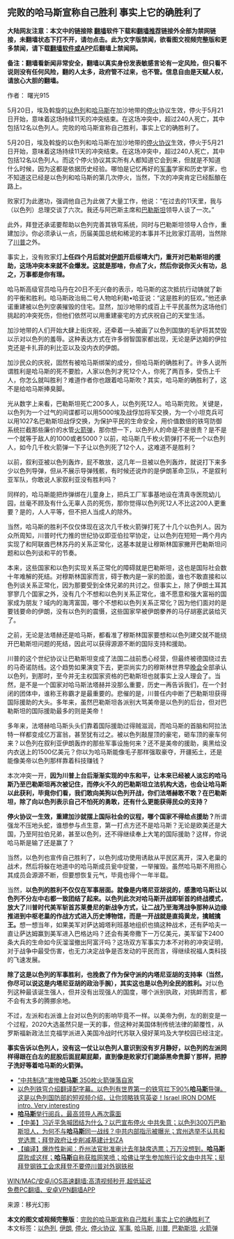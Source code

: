  <h2>完败的哈马斯宣称自己胜利 事实上它的确胜利了</h2> <p class="notice"><b>大陆网友注意：本文中的链接除 <a href="https://github.com/bannedbook/fanqiang" >翻墙</a>软件下载和<a href="https://github.com/killgcd/justmysocks/blob/master/README.md">翻墙推荐</a>链接外全部为禁网链接，未翻墙状态下打不开，请勿点击。此为文字版禁闻，欲看图文视频完整版和更多禁闻，请下载<a href="https://github.com/bannedbook/fanqiang">翻墙软件或APP</a>后翻墙上禁闻网。</p><p>备注：翻墙看新闻非常安全，翻墙以真实身份发表敏感言论有一定风险，但只看不说则没有任何风险，翻的人太多，政府管不过来，也不管。信息自由是天赋人权，请放心大胆的翻墙。</b></p>  <div class="entry"> <p>作者： 曙光915</p> <p id="summary">5月20日，埃及斡旋的<a href="https://www.bannedbook.org/bnews/tag/%e4%bb%a5%e8%89%b2%e5%88%97/" class="st_tag internal_tag" rel="tag" title="标签 以色列 下的日志">以色列</a>和<a href="https://www.bannedbook.org/bnews/tag/%e5%93%88%e9%a9%ac%e6%96%af/" class="st_tag internal_tag" rel="tag" title="标签 哈马斯 下的日志">哈马斯</a>在加沙地带的<a href="https://www.bannedbook.org/bnews/tag/%E5%81%9C%E7%81%AB/" class="st_tag internal_tag" rel="tag" title="标签 停火 下的日志">停火</a>协议生效，停火于5月21日开始，意味着这场持续11天的冲突结束。在这场冲突中，超过240人死亡，其中包括12名以色列人。完败的哈马斯宣称自己胜利，事实上它的确胜利了。</p> <p>5月20日，埃及斡旋的以色列和哈马斯在加沙地带的<a href="https://www.bannedbook.org/bnews/tag/%E5%81%9C%E7%81%AB%E5%8D%8F%E8%AE%AE/" class="st_tag internal_tag" rel="tag" title="标签 停火协议 下的日志">停火协议</a>生效，停火于5月21日开始，意味着这场持续11天的冲突结束。在这场冲突中，超过240人死亡，其中包括12名以色列人。而这个停火协议其实所有人都知道它会到来，但就是不知道什么时候，因为这都是依据历史经验。哪怕是记忆再好的<a href="https://www.bannedbook.org/bnews/tag/%E5%86%9B%E4%BA%8B/" class="st_tag internal_tag" rel="tag" title="标签 军事 下的日志">军事</a>学家和历史学家，也不知道这已经是以色列和哈马斯的第几次停火，当然，下次的冲突肯定已经酝酿在路上。</p> <p>败家灯为此邀功，强调他自己为此做了大量工作，他说：“在过去的11天里，我与（以色列）总理交谈了六次。我还与阿巴斯主席和<a href="https://www.bannedbook.org/bnews/tag/%e5%b7%b4%e5%8b%92%e6%96%af%e5%9d%a6/" class="st_tag internal_tag" rel="tag" title="标签 巴勒斯坦 下的日志">巴勒斯坦</a>领导人谈了一次。”</p> <p>此外，拜登还承诺要帮助以色列完善其铁穹系统，同时与巴勒斯坦领导人合作，重建加沙。你必须承认一点，历届美国总统和稀泥的本事并不比败家灯高明，当然除了<a href="https://www.bannedbook.org/bnews/tag/%e5%b7%9d%e6%99%ae/" class="st_tag internal_tag" rel="tag" title="标签 川普 下的日志">川普</a>之外。</p> <p>事实上，没有败家灯<strong>上任四个月后就对<a href="https://www.bannedbook.org/bnews/tag/%e4%bc%8a%e6%9c%97/" class="st_tag internal_tag" rel="tag" title="标签 伊朗 下的日志">伊朗</a>开启绥靖大门，重开对巴勒斯坦的援助，这场冲突本来就不会爆发。</strong><strong>这就是那啥，你点了火，然后你说你灭火有功，总之，万事都是你有理。</strong></p>  <p>哈马斯高级官员哈马丹在20日不无兴奋的表示，哈马斯的这次抵抗行动铸就了新的平衡和胜利。哈马斯政治局二号人物哈利勒•哈亚说：“这是胜利的狂欢。”他还承诺重建被以色列空袭摧毁的住宅。显然，加沙地带的成百上千平民虽然为这场他们挑起的冲突死伤，但他们依然可以用重建豪宅的方式庆祝自己的天堂生活。</p> <p>加沙地带的人们开始大肆上街庆祝，还牵着一头被画了以色列国旗的毛驴将其焚毁以示对以色列的羞辱。这种表达方式在许多弱智国家都出现，无论是萨达姆的伊拉克还是卡扎菲的利比亚以及没内衣的伊朗。</p> <p>加沙民众的庆祝，固然有被哈马斯绑架的成分，但哈马斯的确胜利了。许多人说所谓胜利是哈马斯的死不要脸，人家以色列才死12个人，你死了两百多，受伤上千人，你怎么就叫胜利？难道作者你也跟着哈马斯吹？其实，哈马斯的确胜利了，这不是给哈马斯捧臭脚。</p> <p>光从数字上来看，巴勒斯坦死亡200多人，以色列死12人。哈马斯完败。关键是，以色列为一个过气的间谍都可以用5000埃及战俘加将军交换，为一个小坦克兵可以用1027名巴勒斯坦战俘交换，为保护平民的生命安全，用价值数倍的铁穹防御系统拦截那些廉价的水管<a href="https://www.bannedbook.org/bnews/tag/%e7%81%ab%e7%ae%ad%e5%bc%b9/" class="st_tag internal_tag" rel="tag" title="标签 火箭弹 下的日志">火箭弹</a>，那你想一下，以色列人的命是不是很贵？是不是一个就等于敌人的1000或者5000？以前，哈马斯几千枚火箭弹打不死一个以色列人，如今几千枚火箭弹一下子让以色列死了12个人，这难道不是胜利？</p> <p>以前，叙利亚被以色列轰炸，屁不敢放，这几年一旦被以色列轰炸，就说打下来多少以色列导弹，但从不展示导弹残骸，有时候还说炸的是伊朗革命卫队，不是叙利亚军队，你敢说人家叙利亚没有胜利吗？</p> <p>同样的，哈马斯能把炸弹绑在儿童身上，把兵工厂军事基地设在清真寺医院幼儿园，丝毫不顾及有什么无辜人员的死伤，那你觉得以色列死12人不比这200人更重要？是的，人人平等，但不把人当成人的除外。</p>  <p>当然，哈马斯的胜利不仅仅体现在这次几千枚火箭弹打死了十几个以色列人。因为众所周知，川普时代力推的世纪协议即亚伯拉罕协定，让以色列在短短一两个月内实现了和阿联酋巴林苏丹的关系正常化，这基本就是让穆斯林国家撇开巴勒斯坦问题和以色列谈和平的节奏。</p> <p>本来，这些国家和以色列实现关系正常化的障碍就是巴勒斯坦，这也是国际社会数十年难解的死结。对穆斯林国家而言，碍于教内是一家的脸面，谁也不敢直接和以色列谈关系正常化，因为那要受到全体兄弟的共讨之。但事实上，除了伊朗土耳其寥寥几个国家之外，没有几个不想和以色列关系正常化，谁不愿意和强大富裕的国家成为朋友？域内的海湾富国，哪个不想和以色列关系正常化？因为他们面对的是要钱要命的伊朗，没有以色列的震慑，这些国家早被伊朗豢养的马仔胡塞武装给灭了。</p> <p>之前，无论是法塔赫还是哈马斯，都看准了穆斯林国家要想和以色列建交就不能绕开巴勒斯坦问题的死结，因此可以获得源源不断的国际支持和援助。</p> <p>川普的这个世纪协议让巴勒斯坦变成了法国二战前悉心经营，但最终被德国绕过去的马奇诺防线。这个趋势如果演变下去，更崇尚实力的穆斯林世界早<span class='wp_keywordlink_affiliate'><a href="https://zh-cn.shenyunperformingarts.org/" title="晚会" target="_blank">晚会</a></span>全部承认以色列，到那时，至今并无主权国家资格的巴勒斯坦也就事实上没人理会了。当然，是不是一个国家对哈马斯法塔赫并没那么重要，历史一再告诉我们，在一个封闭的团体中，谁称王称霸才是最重要的。悲催的是，川普任内中断了巴勒斯坦获得国际援助的大头。多年来，虽然巴勒斯坦各派别大骂美帝是以色列的后台，但对巴勒斯坦的国际援助最多的则是美帝！</p> <p>多年来，法塔赫哈马斯头头们靠着国际援助过得贼滋润，而哈马斯的首脑和阿拉法特一样都变成亿万富翁，甚至犹有过之。被以色列敲屋顶的豪宅，砸车顶的豪车何来？以色列在叙利亚伊朗轰炸的那些军事设施何来？还不是美帝的援助，奥黑给没内衣送上的1500亿美元？你以为哈马斯能像毛子那样强取豪夺，开疆拓土，还是能像美帝以色列那样靠着科技赚钱？</p> <p>本次冲突一开，<strong>因为川普上台后渐渐实现的中东和平，让本来已经被人淡忘的哈马斯乃至巴勒斯坦再次被记住，而停火不久的巴勒斯坦立法机构大选，也会让哈马斯以此获利，毕竟你们看，我们敢向美狗以色列开战，你们法塔赫敢不敢？在巴勒斯坦，除了向以色列表示自己不怕死的勇敢，还有什么更能获得民众的支持？</strong></p>  <p><strong>停火协议一生效，重建加沙就摆上国际社会的议程，哪个国家不得给点援助？</strong>所谓强龙不压地头蛇，谁想参与点生意，第一打点方还不是哈马斯？无论是欧美还是大国，乃至阿拉伯兄弟，甚至以色列，还不得继续奉上大笔的国际援助？这样，你说哈马斯是输了还是赢了？</p> <p>当然，以色列也宣传自己胜利了，以色列成功使用诱敌从平民区离开，深入老巢的战术，然后将躲在地道中的哈马斯成员瓮中捉鳖，一举摧毁。虽然哈马斯不用担心其成员会源源不断，但要想恢复元气，毕竟也得个一年半载。</p> <p>当然，<strong>以色列的胜利不仅仅在军事层面。就像是内塔尼亚胡说的，感激哈马斯让以色列不分左中右都一致团结了起来。以色列此次对哈马斯开战即斩首的终战模式，放大了川普时代美军斩首苏莱曼尼的新战争方式，让二战乃至海湾战争那种从边缘推进到中枢老巢的作战方式进入历史博物馆，而是一开战就是直捣黄龙，擒贼擒王。</strong>想一想当年，如果美军对萨达姆塔利班基地组织也搞这种战术，还有萨哈夫一直让萨达姆赢到美军进入巴格达吗？还会有美帝撒下一万亿美元，美军留下2400条大兵的生命如今灰溜溜撤出阿富汗吗？这场双方军事实力本不对称的冲突证明，对于战争中最受伤害，也无力决定战争是否发动的平民而言，得继续祝福人类科技的飞速发展。</p> <p><strong>除了这是以色列的军事胜利，也挽救了作为保守派的内塔尼亚胡的支持率（当然，你尽可以说这是内塔尼亚胡的政治手腕），其实这也是以色列全民的胜利。</strong>对以色列这种最该诞生强人，但并没有出现强人的国度，哪个派别执政，对挑衅而言，都不会有太多的腾挪余地。</p> <p>不过，左派和右派谁上台对以色列的影响毕竟不一样。以美帝为例，左的剧变是一个过程，2020大选虽然只是一天的事，但这种对美国体制传统法律的颠覆性，从罗斯福新政法兰克福学派进入美国冷战时代苏联入侵好莱坞及大学校园已经注定。</p> <p><strong>事实告诉以色列人，没有这一仗让以色列人意识到没有岁月静好，以色列的左派同样得跟在白左的屁股后面屁颠屁颠，直到像是败家灯们跪舔黑命贵脚丫那样，把脖子洗好等着哈马斯的火箭弹。</strong></p>  <ul class='op-related-articles' title='相关阅读'> <li><a href='https://www.bannedbook.org/bnews/comments/20210523/1552113.html' target='_blank'>“中共制造”害惨<b>哈马斯</b> 350枚火箭弹落自家</a></li> <li><a href='https://www.bannedbook.org/bnews/bannedvideo/20210523/1552098.html' target='_blank'>以色列铁穹介绍翻译配字幕。以色列有世界第一的铁穹拦下90%<b>哈马斯</b>导弹。这是以色列国防部的短视频介绍，让你领略铁穹英姿！Israel IRON DOME intro. Very interesting</a></li> <li><a href='https://www.bannedbook.org/bnews/worldnews/20210523/1552024.html' target='_blank'><b>哈马斯</b>举行阅兵，最高领导人再次露面</a></li> <li><a href='https://www.bannedbook.org/bnews/bannedvideo/20210523/1552019.html' target='_blank'>【中美】习近平急喊团结为什么？以巴宣布停火 中共失意；以色列300万巴勒斯坦人，为何不与<b>哈马斯</b>同一战线？中共内部指示被曝光；宾州选举不认共和党选票；拜登政府让步削减基建计划ZA</a></li> <li><a href='https://www.bannedbook.org/bnews/bannedvideo/20210523/1552000.html' target='_blank'>【编译】爆炸性新闻：乔州法官批准审计去年缺席选票；万万没想到，<b>哈马斯</b>腐败成这样；<b>哈马斯</b>自称获胜网笑喷；哈佛让学生参加旅行论文由中共写；挺拜登钢铁工会求拜登不要停川普对外钢铁税</a></li> </ul> <p class="texttj"> <a href="https://github.com/bannedbook/fanqiang/wiki/V2ray%E6%9C%BA%E5%9C%BA" target="_blank">WIN/MAC/安卓/iOS高速翻墙:高清视频秒开,超低延迟</a><br/> <a href="https://github.com/bannedbook/fanqiang/wiki/%E7%A6%81%E9%97%BB%E7%BD%91%E5%AE%89%E5%8D%93%E7%BF%BB%E5%A2%99%E6%96%B0%E9%97%BBAPP" target="_blank">免费PC翻墙、安卓VPN翻墙APP</a></p><p> 来源：移光幻影 </p><a name='sharetosocial'></a>       <div><b>本文的图文或视频完整版</b>：<a href='https://www.bannedbook.org/bnews/comments/20210523/1552238.html'>完败的哈马斯宣称自己胜利 事实上它的确胜利了</a></div>  </div><!--END ENTRY--> <div class="postfooter"> <div>本文标签：<a href="https://www.bannedbook.org/bnews/tag/%e4%bb%a5%e8%89%b2%e5%88%97/" rel="tag">以色列</a>, <a href="https://www.bannedbook.org/bnews/tag/%e4%bc%8a%e6%9c%97/" rel="tag">伊朗</a>, <a href="https://www.bannedbook.org/bnews/tag/%E5%81%9C%E7%81%AB/" rel="tag">停火</a>, <a href="https://www.bannedbook.org/bnews/tag/%E5%81%9C%E7%81%AB%E5%8D%8F%E8%AE%AE/" rel="tag">停火协议</a>, <a href="https://www.bannedbook.org/bnews/tag/%E5%86%9B%E4%BA%8B/" rel="tag">军事</a>, <a href="https://www.bannedbook.org/bnews/tag/%e5%93%88%e9%a9%ac%e6%96%af/" rel="tag">哈马斯</a>, <a href="https://www.bannedbook.org/bnews/tag/%e5%b7%9d%e6%99%ae/" rel="tag">川普</a>, <a href="https://www.bannedbook.org/bnews/tag/%e5%b7%b4%e5%8b%92%e6%96%af%e5%9d%a6/" rel="tag">巴勒斯坦</a>, <a href="https://www.bannedbook.org/bnews/tag/%e7%81%ab%e7%ae%ad%e5%bc%b9/" rel="tag">火箭弹</a></div>  </div><!--END POSTFOOTER--> 